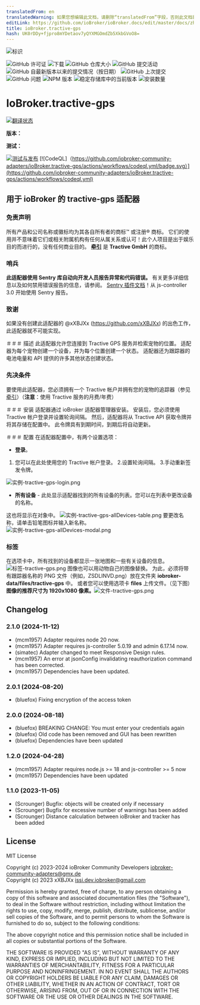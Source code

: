 ```yaml
---
translatedFrom: en
translatedWarning: 如果您想编辑此文档，请删除“translatedFrom”字段，否则此文档将再次自动翻译
editLink: https://github.com/ioBroker/ioBroker.docs/edit/master/docs/zh-cn/adapterref/iobroker.tractive-gps/README.md
title: ioBroker.tractive-gps
hash: UK0rDDy+fjpro8mYDetaov7yQYXMGOmdZb5XkbGVoO8=
---
```

![标识](../../../en/adapterref/iobroker.tractive-gps/admin/tractive-gps.png)

![GitHub 许可证](https://img.shields.io/github/license/iobroker-community-adapters/ioBroker.tractive-gps)
![下载](https://img.shields.io/npm/dm/iobroker.tractive-gps.svg)
![GitHub 仓库大小](https://img.shields.io/github/repo-size/iobroker-community-adapters/ioBroker.tractive-gps)
![GitHub 提交活动](https://img.shields.io/github/commit-activity/m/iobroker-community-adapters/ioBroker.tractive-gps)
![GitHub 自最新版本以来的提交情况（按日期）](https://img.shields.io/github/commits-since/iobroker-community-adapters/ioBroker.tractive-gps/latest)
![GitHub 上次提交](https://img.shields.io/github/last-commit/iobroker-community-adapters/ioBroker.tractive-gps)
![GitHub 问题](https://img.shields.io/github/issues/iobroker-community-adapters/ioBroker.tractive-gps)
![NPM 版本](http://img.shields.io/npm/v/iobroker.tractive-gps.svg)
![稳定存储库中的当前版本](https://iobroker.live/badges/tractive-gps-stable.svg)
![安装数量](https://iobroker.live/badges/tractive-gps-installed.svg)

# IoBroker.tractive-gps
[![翻译状态](https://weblate.iobroker.net/widgets/adapters/-/tractive-gps/svg-badge.svg)](https://weblate.iobroker.net/engage/adapters/?utm_source=widget)</br>

**版本：**

**测试：**

[![测试与发布](https://github.com/iobroker-community-adapters/ioBroker.tractive-gps/actions/workflows/test-and-release.yml/badge.svg)](https://github.com/iobroker-community-adapters/ioBroker.tractive-gps/actions/workflows/test-and-release.yml) [![CodeQL]（https://github.com/iobroker-community-adapters/ioBroker.tractive-gps/actions/workflows/codeql.yml/badge.svg）](https://github.com/iobroker-community-adapters/ioBroker.tractive-gps/actions/workflows/codeql.yml)

## 用于 ioBroker 的 tractive-gps 适配器
### 免责声明
所有产品和公司名称或徽标均为其各自所有者的商标™ 或注册® 商标。
它们的使用并不意味着它们或相关附属机构有任何从属关系或认可！此个人项目是出于娱乐目的而进行的，没有任何商业目的。
**[牵引](https://tractive.com/de/)** 是 **Tractive GmbH** 的商标。

### 哨兵
**此适配器使用 Sentry 库自动向开发人员报告异常和代码错误。** 有关更多详细信息以及如何禁用错误报告的信息，请参阅。
[Sentry 插件文档](https://github.com/ioBroker/plugin-sentry#plugin-sentry)！从 js-controller 3.0 开始使用 Sentry 报告。

### 致谢
如果没有创建此适配器的 @xXBJXx (https://github.com/xXBJXx) 的出色工作，此适配器就不可能实现。

＃＃＃ 描述
此适配器允许您连接到 Tractive GPS 服务并检索宠物的位置。
适配器为每个宠物创建一个设备，并为每个位置创建一个状态。
适配器还为跟踪器的电池电量和 API 提供的许多其他状态创建状态。

### 先决条件
要使用此适配器，您必须拥有一个 Tractive 帐户并拥有您的宠物的追踪器（参见[牵引](https://tractive.com/de/)）（**注意**：使用 Tractive 服务的月费/年费）

＃＃＃ 安装
适配器通过 ioBroker 适配器管理器安装。
安装后，您必须使用 Tractive 帐户登录并设置轮询间隔。
然后，适配器将从 Tractive API 获取令牌并将其存储在配置中。
此令牌具有到期时间，到期后将自动更新。

＃＃＃ 配置
在适配器配置中，有两个设置选项：

* **登录**。
1. 您可以在此处使用您的 Tractive 帐户登录。
2.设置轮询间隔。
3.手动重新签发令牌。

  ![实例-tractive-gps-login.png](../../../en/adapterref/iobroker.tractive-gps/admin%2Fimages%2Finstances-tractive-gps-login.png)

* **所有设备** - 此处显示适配器找到的所有设备的列表。您可以在列表中更改设备的名称。

这也将显示在对象中。
![实例-tractive-gps-allDevices-table.png](../../../en/adapterref/iobroker.tractive-gps/admin%2Fimages%2Finstances-tractive-gps-allDevices-table.png) 要更改名称，请单击铅笔图标并输入新名称。
![实例-tractive-gps-allDevices-modal.png](../../../en/adapterref/iobroker.tractive-gps/admin%2Fimages%2Finstances-tractive-gps-allDevices-modal.png)

### 标签
在选项卡中，所有找到的设备都显示一张地图和一些有关设备的信息。
![标签-tractive-gps.png](../../../en/adapterref/iobroker.tractive-gps/admin%2Fimages%2Ftab-tractive-gps.png) 图像也可以用动物自己的图像替换。
为此，必须将带有跟踪器名称的 PNG 文件（例如，ZSDLINVD.png）放在文件夹 **iobroker-data/files/tractive-gps** 中。
或者您可以使用选项卡 **files** 上传文件。（见下图）**图像的推荐尺寸为 1920x1080 像素。**![文件-tractive-gps.png](../../../en/adapterref/iobroker.tractive-gps/admin%2Fimages%2Ffiles-tractive-gps.png)

## Changelog
<!--
    Placeholder for the next version (at the beginning of the line):
    ### **WORK IN PROGRESS**
-->
### 2.1.0 (2024-11-12)
* (mcm1957) Adapter requires node 20 now.
* (mcm1957) Adapter requires js-controller 5.0.19 and admin 6.17.14 now.
* (simatec) Adapter changed to meet Responsive Design rules.
* (mcm1957) An error at jsonConfig invalidating reauthorization command has been corrected.
* (mcm1957) Dependencies have been updated.

### 2.0.1 (2024-08-20)
* (bluefox) Fixing encryption of the access token

### 2.0.0 (2024-08-18)
* (bluefox) BREAKING CHANGE: You must enter your credentials again
* (bluefox) Old code has been removed and GUI has been rewritten
* (bluefox) Dependencies have been updated

### 1.2.0 (2024-04-28)
* (mcm1957) Adapter requires node.js >= 18 and js-controller >= 5 now
* (mcm1957) Dependencies have been updated

### 1.1.0 (2023-11-05)
* (Scrounger) Bugfix: objects will be created only if necessary
* (Scrounger) Bugfix for excessive number of warnings has been added
* (Scrounger) Distance calculation between ioBroker and tracker has been added

## License
MIT License

Copyright (c) 2023-2024 ioBroker Community Developers <iobroker-community-adapters@gmx.de>  
Copyright (c) 2023 xXBJXx <issi.dev.iobroker@gmail.com>

Permission is hereby granted, free of charge, to any person obtaining a copy
of this software and associated documentation files (the "Software"), to deal
in the Software without restriction, including without limitation the rights
to use, copy, modify, merge, publish, distribute, sublicense, and/or sell
copies of the Software, and to permit persons to whom the Software is
furnished to do so, subject to the following conditions:

The above copyright notice and this permission notice shall be included in all
copies or substantial portions of the Software.

THE SOFTWARE IS PROVIDED "AS IS", WITHOUT WARRANTY OF ANY KIND, EXPRESS OR
IMPLIED, INCLUDING BUT NOT LIMITED TO THE WARRANTIES OF MERCHANTABILITY,
FITNESS FOR A PARTICULAR PURPOSE AND NONINFRINGEMENT. IN NO EVENT SHALL THE
AUTHORS OR COPYRIGHT HOLDERS BE LIABLE FOR ANY CLAIM, DAMAGES OR OTHER
LIABILITY, WHETHER IN AN ACTION OF CONTRACT, TORT OR OTHERWISE, ARISING FROM,
OUT OF OR IN CONNECTION WITH THE SOFTWARE OR THE USE OR OTHER DEALINGS IN THE
SOFTWARE.